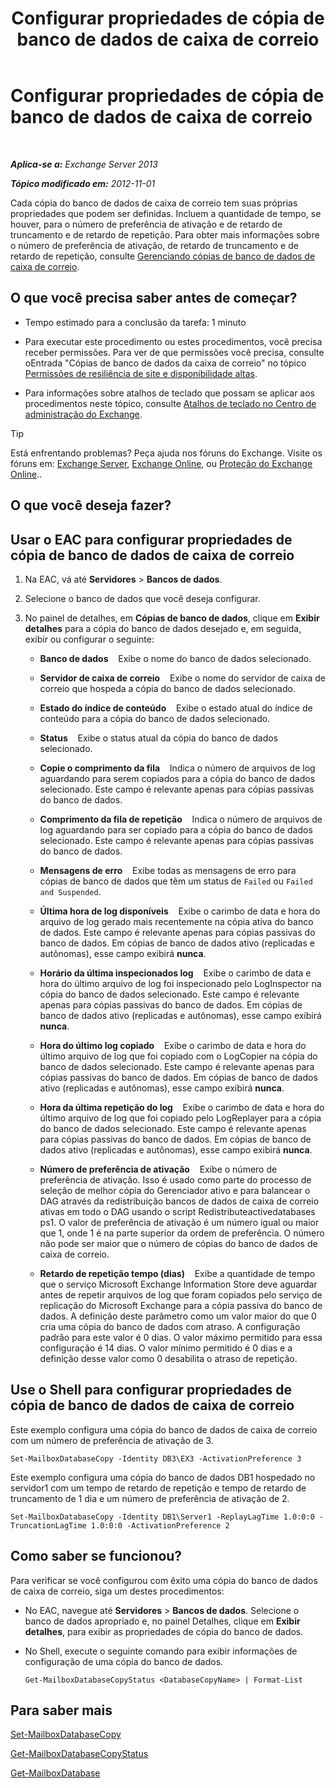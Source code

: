 ﻿---
title: 'Configurar propriedades de cópia de banco de dados de caixa de correio'
TOCTitle: Configurar propriedades de cópia de banco de dados de caixa de correio
ms:assetid: cf186561-ab2c-45c0-90f5-8d3ecfabeeac
ms:mtpsurl: https://technet.microsoft.com/pt-br/library/Dd351151(v=EXCHG.150)
ms:contentKeyID: 50486673
ms.date: 05/22/2018
mtps_version: v=EXCHG.150
ms.translationtype: MT
---

# Configurar propriedades de cópia de banco de dados de caixa de correio

 

_**Aplica-se a:** Exchange Server 2013_

_**Tópico modificado em:** 2012-11-01_

Cada cópia do banco de dados de caixa de correio tem suas próprias propriedades que podem ser definidas. Incluem a quantidade de tempo, se houver, para o número de preferência de ativação e de retardo de truncamento e de retardo de repetição. Para obter mais informações sobre o número de preferência de ativação, de retardo de truncamento e de retardo de repetição, consulte [Gerenciando cópias de banco de dados de caixa de correio](managing-mailbox-database-copies-exchange-2013-help.md).

## O que você precisa saber antes de começar?

  - Tempo estimado para a conclusão da tarefa: 1 minuto

  - Para executar este procedimento ou estes procedimentos, você precisa receber permissões. Para ver de que permissões você precisa, consulte oEntrada "Cópias de banco de dados da caixa de correio" no tópico [Permissões de resiliência de site e disponibilidade altas](high-availability-and-site-resilience-permissions-exchange-2013-help.md).

  - Para informações sobre atalhos de teclado que possam se aplicar aos procedimentos neste tópico, consulte [Atalhos de teclado no Centro de administração do Exchange](keyboard-shortcuts-in-the-exchange-admin-center-exchange-online-protection-help.md).


> [!TIP]
> Está enfrentando problemas? Peça ajuda nos fóruns do Exchange. Visite os fóruns em: <A href="https://go.microsoft.com/fwlink/p/?linkid=60612">Exchange Server</A>, <A href="https://go.microsoft.com/fwlink/p/?linkid=267542">Exchange Online</A>, ou <A href="https://go.microsoft.com/fwlink/p/?linkid=285351">Proteção do Exchange Online</A>..



## O que você deseja fazer?

## Usar o EAC para configurar propriedades de cópia de banco de dados de caixa de correio

1.  Na EAC, vá até **Servidores** \> **Bancos de dados**.

2.  Selecione o banco de dados que você deseja configurar.

3.  No painel de detalhes, em **Cópias de banco de dados**, clique em **Exibir detalhes** para a cópia do banco de dados desejado e, em seguida, exibir ou configurar o seguinte:
    
      - **Banco de dados**    Exibe o nome do banco de dados selecionado.
    
      - **Servidor de caixa de correio**    Exibe o nome do servidor de caixa de correio que hospeda a cópia do banco de dados selecionado.
    
      - **Estado do índice de conteúdo**    Exibe o estado atual do índice de conteúdo para a cópia do banco de dados selecionado.
    
      - **Status**    Exibe o status atual da cópia do banco de dados selecionado.
    
      - **Copie o comprimento da fila**    Indica o número de arquivos de log aguardando para serem copiados para a cópia do banco de dados selecionado. Este campo é relevante apenas para cópias passivas do banco de dados.
    
      - **Comprimento da fila de repetição**    Indica o número de arquivos de log aguardando para ser copiado para a cópia do banco de dados selecionado. Este campo é relevante apenas para cópias passivas do banco de dados.
    
      - **Mensagens de erro**    Exibe todas as mensagens de erro para cópias de banco de dados que têm um status de `Failed` ou `Failed and Suspended`.
    
      - **Última hora de log disponíveis**    Exibe o carimbo de data e hora do arquivo de log gerado mais recentemente na cópia ativa do banco de dados. Este campo é relevante apenas para cópias passivas do banco de dados. Em cópias de banco de dados ativo (replicadas e autônomas), esse campo exibirá **nunca**.
    
      - **Horário da última inspecionados log**    Exibe o carimbo de data e hora do último arquivo de log foi inspecionado pelo LogInspector na cópia do banco de dados selecionado. Este campo é relevante apenas para cópias passivas do banco de dados. Em cópias de banco de dados ativo (replicadas e autônomas), esse campo exibirá **nunca**.
    
      - **Hora do último log copiado**    Exibe o carimbo de data e hora do último arquivo de log que foi copiado com o LogCopier na cópia do banco de dados selecionado. Este campo é relevante apenas para cópias passivas do banco de dados. Em cópias de banco de dados ativo (replicadas e autônomas), esse campo exibirá **nunca**.
    
      - **Hora da última repetição do log**    Exibe o carimbo de data e hora do último arquivo de log que foi copiado pelo LogReplayer para a cópia do banco de dados selecionado. Este campo é relevante apenas para cópias passivas do banco de dados. Em cópias de banco de dados ativo (replicadas e autônomas), esse campo exibirá **nunca**.
    
      - **Número de preferência de ativação**    Exibe o número de preferência de ativação. Isso é usado como parte do processo de seleção de melhor cópia do Gerenciador ativo e para balancear o DAG através da redistribuição bancos de dados de caixa de correio ativas em todo o DAG usando o script Redistributeactivedatabases ps1. O valor de preferência de ativação é um número igual ou maior que 1, onde 1 é na parte superior da ordem de preferência. O número não pode ser maior que o número de cópias do banco de dados de caixa de correio.
    
      - **Retardo de repetição tempo (dias)**    Exibe a quantidade de tempo que o serviço Microsoft Exchange Information Store deve aguardar antes de repetir arquivos de log que foram copiados pelo serviço de replicação do Microsoft Exchange para a cópia passiva do banco de dados. A definição deste parâmetro como um valor maior do que 0 cria uma cópia do banco de dados com atraso. A configuração padrão para este valor é 0 dias. O valor máximo permitido para essa configuração é 14 dias. O valor mínimo permitido é 0 dias e a definição desse valor como 0 desabilita o atraso de repetição.

## Use o Shell para configurar propriedades de cópia de banco de dados de caixa de correio

Este exemplo configura uma cópia do banco de dados de caixa de correio com um número de preferência de ativação de 3.

    Set-MailboxDatabaseCopy -Identity DB3\EX3 -ActivationPreference 3

Este exemplo configura uma cópia do banco de dados DB1 hospedado no servidor1 com um tempo de retardo de repetição e tempo de retardo de truncamento de 1 dia e um número de preferência de ativação de 2.

    Set-MailboxDatabaseCopy -Identity DB1\Server1 -ReplayLagTime 1.0:0:0 -TruncationLagTime 1.0:0:0 -ActivationPreference 2

## Como saber se funcionou?

Para verificar se você configurou com êxito uma cópia do banco de dados de caixa de correio, siga um destes procedimentos:

  - No EAC, navegue até **Servidores** \> **Bancos de dados**. Selecione o banco de dados apropriado e, no painel Detalhes, clique em **Exibir detalhes**, para exibir as propriedades de cópia do banco de dados.

  - No Shell, execute o seguinte comando para exibir informações de configuração de uma cópia do banco de dados.
    
        Get-MailboxDatabaseCopyStatus <DatabaseCopyName> | Format-List

## Para saber mais

[Set-MailboxDatabaseCopy](https://technet.microsoft.com/pt-br/library/dd298104\(v=exchg.150\))

[Get-MailboxDatabaseCopyStatus](https://technet.microsoft.com/pt-br/library/dd298044\(v=exchg.150\))

[Get-MailboxDatabase](https://technet.microsoft.com/pt-br/library/bb124924\(v=exchg.150\))

